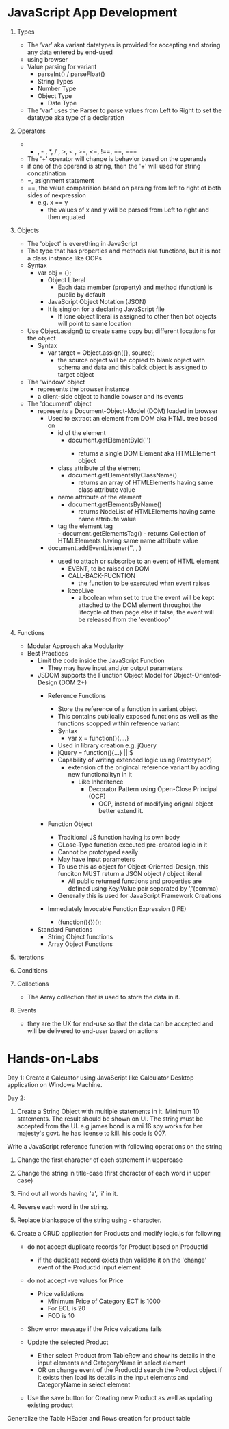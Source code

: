 # JavaScript App Development
1. Types
    - The ‘var’ aka variant datatypes is provided for accepting and storing any data entered by end-used        
    - using browser
    - Value parsing for variant
        - parseInt() / parseFloat()
        - String Types
        - Number Type 
        - Object Type 
            - Date Type
    - The  'var' uses the Parser to parse values from Left to Right to set the datatype aka type of a 
        declaration        

2. Operators
    -  + , - , *, / , >, < , >=, <=, !==, ==, ===
    - The '+' operator will change is behavior based on the operands
    - if one of the operand is string, then the '+' will used for string concatination
    - =, asignment statement
    - ==, the value comparision based on parsing from left to right of both sides of nexpression
        - e.g. x == y
            - the values of x and y will be parsed from Left to right and then equated
3. Objects
    - The 'object' is everything in JavaScript
    - The type that has properties and methods aka functions, but it is not a class instance like OOPs
    - Syntax
        - var obj = {};
            - Object Literal
                - Each data member (property) and method (function) is public by default
            - JavaScript Object Notation (JSON)
            - It is singlon for a declaring JavaScript file 
                - If ione object literal is assigned to other then bot objects will point to same location
    - Use Object.assign() to create same copy but different locations for the object
        - Syntax
            - var target = Object.assign({}, source);
                - the source object will be copied to blank object with schema and data and this balck object is assigned to target object 
    - The 'window' object
        - represents the browser instance
        - a client-side object to handle bowser and its events
    - The 'document' object 
        - represents a Document-Object-Model (DOM) loaded in browser
            - Used to extract an element from DOM aka HTML tree based on
                - id of the element
                    - document.getElementById('<ID>')
                        - returns a single DOM Element aka HTMLElement object
                - class attribute of the element
                    - document.getElementsByClassName()
                        - returns an array of HTMLElements having same class attribute value  
                - name attribute of the element
                    - document.getElementsByName()
                        - returns NodeList of HTMLElements having same name attribute value 
                - tag the element tag    
                      - document.getElementsTag()
                        - returns Collection of HTMLElements having same name attribute value 
            - document.addEventListener('<EVENT>', <CALL-BACK-FUNCTION>, <keepLive>)
                - used to attach or subscribe to an event of HTML element   
                    - EVENT, to be raised on DOM
                    - CALL-BACK-FUCNTION         
                        - the function to be exercuted whrn event raises
                    - keepLive
                        - a boolean whrn set to true the event will be kept attached to the DOM element throughot the lifecycle of then page else if false, the event will be released from the 'eventloop'    
4. Functions
    - Modular Approach aka Modularity
    - Best Practices
        - Limit the code inside the JavaScript Function
            - They may have input and /or output parameters
        - JSDOM supports the Function Object Model for Object-Oriented-Design (DOM 2+)
            - Reference Functions
                - Store the reference of a function in variant object
                - This contains publically exposed functions as well as the functions scopped within reference variant
                - Syntax
                    -  var x = function(){....} 
                - Used in library creation e.g. jQuery    
                - jQuery = function(){...} || $
                - Capability of writing extended logic using Prototype(?)    
                    - extension of the origincal reference variant by adding new functionalityn in it
                        - Like Inheritence
                            - Decorator Pattern using Open-Close Principal (OCP) 
                                - OCP, instead of modifying orignal object better extend it.

            - Function Object
                - Traditional JS function having its own body
                - CLose-Type function executed pre-created logic in it
                - Cannot be prototyped easily
                - May have input parameters
                - To use this as object for Object-Oriented-Design, this funciton MUST return a JSON object / object literal  
                    - All public returned functions and properties are defined using Key:Value pair separated by ','(comma)
                - Generally this is used for JavaScript Framework Creations    
            - Immediately Invocable Function Expression (IIFE)
                - (function(){})();
        - Standard Functions
            - String Object functions
            - Array Object Functions        
5. Iterations
6. Conditions
7. Collections
    - The Array collection that is used to store the data in it.
8. Events
    -  they are the UX for end-use so that the data can be accepted and will be delivered to end-user based on actions



# Hands-on-Labs

Day 1: Create a Calcuator using JavaScript like Calculator Desktop application on Windows Machine.

Day 2: 

1. Create a String Object with multiple statements in it. Minimum 10 statements. 
The result should be shown on UI. The string must be accepted from the UI.
e.g
james bond is a mi 16 spy works for her majesty's govt. he has license to kill. his code is 007.

Write a JavaScript reference function with following operations on the string
1. Change the first character of each statement in uppercase
2. Change the string in title-case (first chcracter of each word in upper case)
3. Find out all words having 'a', 'i' in it.
4. Reverse each word in the string.
5. Replace blankspace of the string using - character. 

2. Create a CRUD application for Products and modify logic.js for following
    - do not accept duplicate records for Product based on ProductId
        - if the duplicate record exicts then validate it on the 'change' event of the ProductId input element
    - do not accept -ve values for Price    
        - Price validations
            - Minimum Price of Category ECT is 1000
            - For ECL is 20
            - FOD is 10    
    - Show error message if the Price vaidations fails         

    - Update the selected Product
        - Either select Product from TableRow and show its details in the input elements and CategoryName in select element
        - OR on change event of the ProductId search the Product object if it exists then load its details in the input elements and CategoryName in select element 
    - Use the save button for Creating new Product as well as updating existing product     


Generalize the Table HEader and Rows creation for product table

